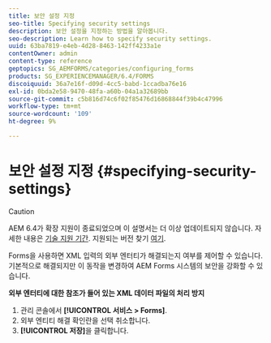 ```yaml
---
title: 보안 설정 지정
seo-title: Specifying security settings
description: 보안 설정을 지정하는 방법을 알아봅니다.
seo-description: Learn how to specify security settings.
uuid: 63ba7819-e4eb-4d28-8463-142ff4233a1e
contentOwner: admin
content-type: reference
geptopics: SG_AEMFORMS/categories/configuring_forms
products: SG_EXPERIENCEMANAGER/6.4/FORMS
discoiquuid: 36a7e16f-d09d-4cc5-babd-1ccadba76e16
exl-id: 0bda2e58-9470-48fa-a60b-04a1a32689bb
source-git-commit: c5b816d74c6f02f85476d16868844f39b4c47996
workflow-type: tm+mt
source-wordcount: '109'
ht-degree: 9%

---
```


# 보안 설정 지정 {#specifying-security-settings}

>[!CAUTION]
>
>AEM 6.4가 확장 지원이 종료되었으며 이 설명서는 더 이상 업데이트되지 않습니다. 자세한 내용은 [기술 지원 기간](https://helpx.adobe.com/kr/support/programs/eol-matrix.html). 지원되는 버전 찾기 [여기](https://experienceleague.adobe.com/docs/).

Forms을 사용하면 XML 입력의 외부 엔터티가 해결되는지 여부를 제어할 수 있습니다. 기본적으로 해결되지만 이 동작을 변경하여 AEM Forms 시스템의 보안을 강화할 수 있습니다.

**외부 엔터티에 대한 참조가 들어 있는 XML 데이터 파일의 처리 방지**

1. 관리 콘솔에서 **[!UICONTROL 서비스 > Forms]**.
1. 외부 엔티티 해결 확인란을 선택 취소합니다.
1. **[!UICONTROL 저장]**&#x200B;을 클릭합니다.
